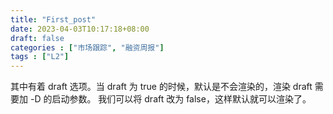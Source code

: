 ```yaml
---
title: "First_post"
date: 2023-04-03T10:17:18+08:00
draft: false
categories : ["市场跟踪", "融资周报"]
tags : ["L2"]
---
```



其中有着 draft 选项。当 draft 为 true 的时候，默认是不会渲染的，渲染 draft 需要加 -D 的启动参数。 我们可以将 draft 改为 false，这样默认就可以渲染了。